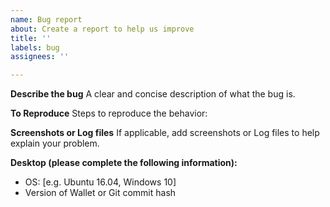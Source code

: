 ```yaml
---
name: Bug report
about: Create a report to help us improve
title: ''
labels: bug
assignees: ''

---
```


**Describe the bug**
A clear and concise description of what the bug is.

**To Reproduce**
Steps to reproduce the behavior:

**Screenshots or Log files**
If applicable, add screenshots or Log files to help explain your problem.

**Desktop (please complete the following information):**
 - OS: [e.g. Ubuntu 16.04, Windows 10]
 - Version of Wallet or Git commit hash

